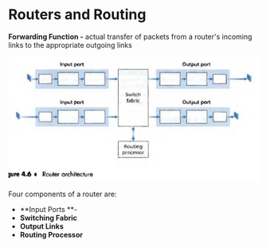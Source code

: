 # Routers and Routing

**Forwarding Function -** actual transfer of packets from a router's incoming links to the appropriate outgoing links

![](/assets/routers-2.png)

Four components of a router are:

* **Input Ports **-
* **Switching Fabric**
* **Output Links**
* **Routing Processor**



